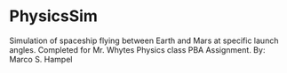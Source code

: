 # PhysicsSim
Simulation of spaceship flying between Earth and Mars at specific launch angles.
Completed for Mr. Whytes Physics class PBA Assignment.
By: Marco S. Hampel
